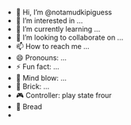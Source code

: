 - 👋 Hi, I’m @notamudkipiguess
- 👀 I’m interested in ...
- 🌱 I’m currently learning ...
- 💞️ I’m looking to collaborate on ...
- 📫 How to reach me ...
- 😄 Pronouns: ...
- ⚡ Fun fact: ...
- 🤯 Mind blow: ...
- 🧱 Brick: ...
- 🎮 Controller: play state frour
- 🍞 Bread
-

<!---
notamudkipiguess/notamudkipiguess is a ✨ special ✨ repository because its `README.md` (this file) appears on your GitHub profile.
You can click the Preview link to take a look at your changes.
--->
